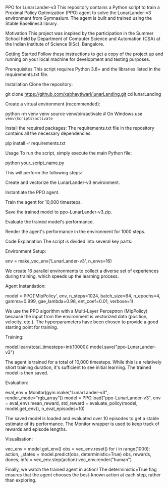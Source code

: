 PPO for LunarLander-v3
This repository contains a Python script to train a Proximal Policy Optimization (PPO) agent to solve the LunarLander-v3 environment from Gymnasium. The agent is built and trained using the Stable Baselines3 library.

Motivation
This project was inspired by the participation in the Summer School held by Department of Computer Science and Automation (CSA) at the Indian Institute of Science (IISc), Bangalore.

Getting Started
Follow these instructions to get a copy of the project up and running on your local machine for development and testing purposes.

Prerequisites
This script requires Python 3.8+ and the libraries listed in the requirements.txt file.

Installation
Clone the repository:

git clone https://github.com/xabhaytiwari/lunarLanding.git
cd lunarLanding

Create a virtual environment (recommended):

python -m venv venv
source venv/bin/activate  # On Windows use `venv\Scripts\activate`

Install the required packages:
The requirements.txt file in the repository contains all the necessary dependencies.

pip install -r requirements.txt

Usage
To run the script, simply execute the main Python file:

python your_script_name.py

This will perform the following steps:

Create and vectorize the LunarLander-v3 environment.

Instantiate the PPO agent.

Train the agent for 10,000 timesteps.

Save the trained model to ppo-LunarLander-v3.zip.

Evaluate the trained model's performance.

Render the agent's performance in the environment for 1000 steps.

Code Explanation
The script is divided into several key parts:

Environment Setup:

env = make_vec_env('LunarLander-v3', n_envs=16)

We create 16 parallel environments to collect a diverse set of experiences during training, which speeds up the learning process.

Agent Instantiation:

model = PPO('MlpPolicy', env, n_steps=1024, batch_size=64, n_epochs=4, gamma=0.999, gae_lambda=0.98, ent_coef=0.01, verbose=1)

We use the PPO algorithm with a Multi-Layer Perceptron (MlpPolicy) because the input from the environment is vectorized data (position, velocity, etc.). The hyperparameters have been chosen to provide a good starting point for training.

Training:

model.learn(total_timesteps=int(10000))
model.save("ppo-LunarLander-v3")

The agent is trained for a total of 10,000 timesteps. While this is a relatively short training duration, it's sufficient to see initial learning. The trained model is then saved.

Evaluation:

eval_env = Monitor(gym.make("LunarLander-v3", render_mode="rgb_array"))
model = PPO.load("ppo-LunarLander-v3", env = eval_env)
mean_reward, std_reward = evaluate_policy(model, model.get_env(), n_eval_episodes=10)

The saved model is loaded and evaluated over 10 episodes to get a stable estimate of its performance. The Monitor wrapper is used to keep track of rewards and episode lengths.

Visualisation:

vec_env = model.get_env()
obs = vec_env.reset()
for i in range(1000):
    action, _states = model.predict(obs, deterministic=True)
    obs, rewards, dones, info = vec_env.step(action)
    vec_env.render("human")

Finally, we watch the trained agent in action! The deterministic=True flag ensures that the agent chooses the best-known action at each step, rather than exploring.

